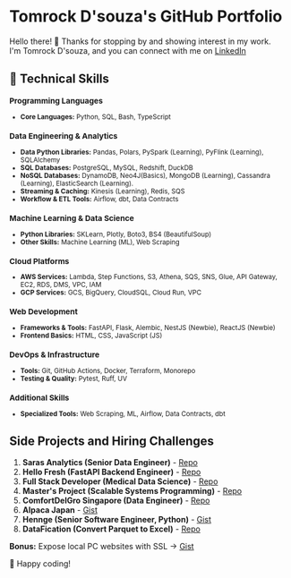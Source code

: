 # Tomrock D'souza's GitHub Portfolio

Hello there! 👋 Thanks for stopping by and showing interest in my work.   
I'm Tomrock D'souza, and you can connect with me on [LinkedIn](https://www.linkedin.com/in/tomrockdsouza/) 

## 🚀 Technical Skills

<small>

### Programming Languages
- **Core Languages:** Python, SQL, Bash, TypeScript

### Data Engineering & Analytics
- **Data Python Libraries:** Pandas, Polars, PySpark (Learning), PyFlink (Learning), SQLAlchemy  
- **SQL Databases:** PostgreSQL, MySQL, Redshift, DuckDB  
- **NoSQL Databases:** DynamoDB, Neo4J(Basics), MongoDB (Learning), Cassandra (Learning), ElasticSearch (Learning).  
- **Streaming & Caching:** Kinesis (Learning), Redis, SQS  
- **Workflow & ETL Tools:** Airflow, dbt, Data Contracts  

### Machine Learning & Data Science
- **Python Libraries:** SKLearn, Plotly, Boto3, BS4 (BeautifulSoup)  
- **Other Skills:** Machine Learning (ML), Web Scraping  

### Cloud Platforms
- **AWS Services:** Lambda, Step Functions, S3, Athena, SQS, SNS, Glue, API Gateway, EC2, RDS, DMS, VPC, IAM  
- **GCP Services:** GCS, BigQuery, CloudSQL, Cloud Run, VPC  

### Web Development
- **Frameworks & Tools:** FastAPI, Flask, Alembic, NestJS (Newbie), ReactJS (Newbie)  
- **Frontend Basics:** HTML, CSS, JavaScript (JS)  

### DevOps & Infrastructure
- **Tools:** Git, GitHub Actions, Docker, Terraform, Monorepo  
- **Testing & Quality:** Pytest, Ruff, UV  

### Additional Skills
- **Specialized Tools:** Web Scraping, ML, Airflow, Data Contracts, dbt  

</small>

## Side Projects and Hiring Challenges
1. **Saras Analytics (Senior Data Engineer)** - [Repo](https://github.com/tomrockdsouza/bigquery-cleaning-challenge)  
2. **Hello Fresh (FastAPI Backend Engineer)** - [Repo](https://github.com/tomrockdsouza/fastapi-challenge)  
3. **Full Stack Developer (Medical Data Science)** - [Repo](https://github.com/tomrockdsouza/medical-imaging-dicom-assignment)  
4. **Master's Project (Scalable Systems Programming)** - [Repo](https://github.com/tomrockdsouza/mrjob-ssp)  
5. **ComfortDelGro Singapore (Data Engineer)** - [Repo](https://github.com/tomrockdsouza/singapore-weather)  
6. **Alpaca Japan** - [Gist](https://gist.github.com/tomrockdsouza/3b4b3f744ade13d7c6cd9ad97a6b25f6)  
7. **Hennge (Senior Software Engineer, Python)** - [Gist](https://gist.github.com/tomrockdsouza/e96af7e590ef3aa9c09761377c5be8cb)  
8. **DataFication (Convert Parquet to Excel)** - [Repo](https://github.com/tomrockdsouza/datafication)  

**Bonus:** Expose local PC websites with SSL → [Gist](https://gist.github.com/tomrockdsouza/d41e6cec7aaa2bbaa3867e1b1ec2430e)  

🚀 Happy coding!
